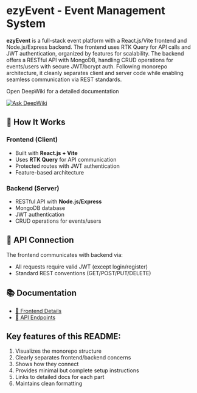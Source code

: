 # ezyEvent - Event Management System

**ezyEvent** is a full-stack event platform with a React.js/Vite frontend and Node.js/Express backend. The frontend uses RTK Query for API calls and JWT authentication, organized by features for scalability. The backend offers a RESTful API with MongoDB, handling CRUD operations for events/users with secure JWT/bcrypt auth. Following monorepo architecture, it cleanly separates client and server code while enabling seamless communication via REST standards.

Open DeepWiki for a detailed documentation

[![Ask DeepWiki](https://deepwiki.com/badge.svg)](https://deepwiki.com/Seyam08/ezyEvent)

## 🚀 How It Works

### Frontend (Client)

- Built with **React.js + Vite**
- Uses **RTK Query** for API communication
- Protected routes with JWT authentication
- Feature-based architecture

### Backend (Server)

- RESTful API with **Node.js/Express**
- MongoDB database
- JWT authentication
- CRUD operations for events/users

## 🔌 API Connection

The frontend communicates with backend via:

- All requests require valid JWT (except login/register)
- Standard REST conventions (GET/POST/PUT/DELETE)

## 📚 Documentation

- [📖 Frontend Details](./client/README.md)
- [🔌 API Endpoints](./server/README.md)

## Key features of this README:

1. Visualizes the monorepo structure
2. Clearly separates frontend/backend concerns
3. Shows how they connect
4. Provides minimal but complete setup instructions
5. Links to detailed docs for each part
6. Maintains clean formatting
